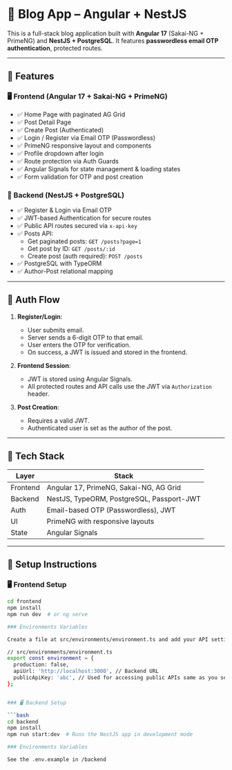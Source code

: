 # 📰 Blog App – Angular + NestJS

This is a full-stack blog application built with **Angular 17** (Sakai-NG + PrimeNG) and **NestJS + PostgreSQL**. It features **passwordless email OTP authentication**, protected routes.

---

## 🚀 Features

### 🖥️ Frontend (Angular 17 + Sakai-NG + PrimeNG)

- ✅ Home Page with paginated AG Grid
- ✅ Post Detail Page
- ✅ Create Post (Authenticated)
- ✅ Login / Register via Email OTP (Passwordless)
- ✅ PrimeNG responsive layout and components
- ✅ Profile dropdown after login
- ✅ Route protection via Auth Guards
- ✅ Angular Signals for state management & loading states
- ✅ Form validation for OTP and post creation

### 🔧 Backend (NestJS + PostgreSQL)

- ✅ Register & Login via Email OTP
- ✅ JWT-based Authentication for secure routes
- ✅ Public API routes secured via `x-api-key`
- ✅ Posts API:
  - Get paginated posts: `GET /posts?page=1`
  - Get post by ID: `GET /posts/:id`
  - Create post (auth required): `POST /posts`
- ✅ PostgreSQL with TypeORM
- ✅ Author-Post relational mapping

---

## 🔐 Auth Flow

1. **Register/Login**:
   - User submits email.
   - Server sends a 6-digit OTP to that email.
   - User enters the OTP for verification.
   - On success, a JWT is issued and stored in the frontend.

2. **Frontend Session**:
   - JWT is stored using Angular Signals.
   - All protected routes and API calls use the JWT via `Authorization` header.

3. **Post Creation**:
   - Requires a valid JWT.
   - Authenticated user is set as the author of the post.

---

## 🧪 Tech Stack

| Layer     | Stack                                      |
|-----------|--------------------------------------------|
| Frontend  | Angular 17, PrimeNG, Sakai-NG, AG Grid     |
| Backend   | NestJS, TypeORM, PostgreSQL, Passport-JWT  |
| Auth      | Email-based OTP (Passwordless), JWT        |
| UI        | PrimeNG with responsive layouts            |
| State     | Angular Signals                            |

---

## 🔧 Setup Instructions

### 🖥️ Frontend Setup

```bash
cd frontend
npm install
npm run dev  # or ng serve

### Environments Variables

Create a file at src/environments/environment.ts and add your API settings. Use the structure below:

// src/environments/environment.ts
export const environment = {
  production: false,
  apiUrl: 'http://localhost:3000', // Backend URL
  publicApiKey: 'abc', // Used for accessing public APIs same as you set in backend
};


### 🖥️ Backend Setup

```bash
cd backend
npm install
npm run start:dev  # Runs the NestJS app in development mode

### Environments Variables

See the .env.example in /backend
